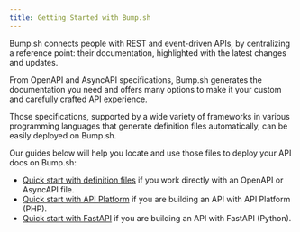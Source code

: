 ```yaml
---
title: Getting Started with Bump.sh
---
```


Bump.sh connects people with REST and event-driven APIs, by centralizing a reference point: their documentation, highlighted with the latest changes and updates.

From OpenAPI and AsyncAPI specifications, Bump.sh generates the documentation you need and offers many options to make it your custom and carefully crafted API experience.

Those specifications, supported by a wide variety of frameworks in various programming languages that generate definition files automatically, can be easily deployed on Bump.sh.

Our guides below will help you locate and use those files to deploy your API docs on Bump.sh:

- [Quick start with definition files](quick-start) if you work directly with an OpenAPI or AsyncAPI file.
- [Quick start with API Platform](api-platform) if you are building an API with API Platform (PHP).
- [Quick start with FastAPI](fastapi) if you are building an API with FastAPI (Python).
